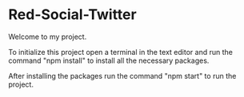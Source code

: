 # Red-Social-Twitter

Welcome to my project.

To initialize this project open a terminal in the text editor and run the command "npm install" to install all the necessary packages.

After installing the packages run the command "npm start" to run the project.
